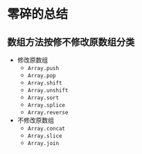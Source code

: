 # 零碎的总结

## 数组方法按修不修改原数组分类

- 修改原数组
  - `Array.push`
  - `Array.pop`
  - `Array.shift`
  - `Array.unshift`
  - `Array.sort`
  - `Array.splice`
  - `Array.reverse`
- 不修改原数组
  - `Array.concat`
  - `Array.slice`
  - `Array.join`